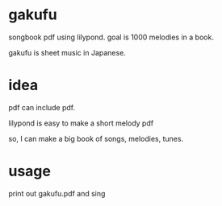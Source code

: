 # gakufu
songbook pdf using lilypond. goal is 1000 melodies in a book.

gakufu is sheet music in Japanese.

# idea
pdf can include pdf.

lilypond is easy to make a short melody pdf

so, I can make a big book of songs, melodies, tunes.

# usage
print out gakufu.pdf and sing
